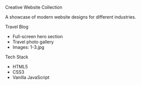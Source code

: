 Creative Website Collection

A showcase of modern website designs for different industries.

Travel Blog
- Full-screen hero section
- Travel photo gallery
- Images: 1-3.jpg

Tech Stack
- HTML5
- CSS3
- Vanilla JavaScript

